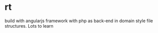 # rt
build with angularjs framework with php as back-end in domain style file structures. Lots to learn
